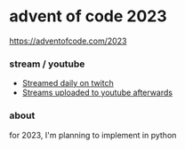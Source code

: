 advent of code 2023
===================

https://adventofcode.com/2023

### stream / youtube

- [Streamed daily on twitch](https://twitch.tv/anthonywritescode)
- [Streams uploaded to youtube afterwards](https://www.youtube.com/@anthonywritescode-vods)

### about

for 2023, I'm planning to implement in python
